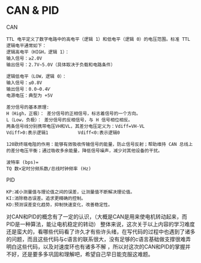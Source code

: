 # CAN & PID
CAN
~~~
TTL 电平定义了数字电路中的高电平（逻辑 1）和低电平（逻辑 0）的电压范围。标准 TTL 逻辑电平通常如下：
逻辑高电平（HIGH，逻辑 1）：
输入信号：≥2.0V
输出信号：2.7V∼5.0V（具体取决于负载和电路条件）

逻辑低电平（LOW，逻辑 0）：
输入信号：≤0.8V
输出信号：0.0∼0.4𝑉
电源电压：典型为 +5V

差分信号的基本原理:
H（High，正极）： 差分信号的正相信号，标志着信号的一个方向。
L（Low，负极）： 差分信号的反相信号，与 H 信号相位相反。
两条信号线分别携带电压VH和VL，其差分电压定义为：Vdiff=VH-VL
Vdiff>0:表示逻辑1           Vdiff<0:表示逻辑0

120欧终端电阻的作用：能够有效吸收传输信号的能量，防止信号反射；帮助维持 CAN 总线上的差分电压平衡；通过吸收多余能量，降低信号噪声，减少对其他设备的干扰。

波特率 (bps)= 
TQ 数×定时分频系数/总线时钟频率 (Hz)
~~~

PID
~~~
KP:减小测量值与理论值之间的误差，让测量值不断解决理论值。
KI:消除稳态误差。追求更精确的控制。
KD:预测误差变化趋势，抑制快速变化，改善稳定性。

~~~
对CAN和PID的概念有了一定的认识，（大概是CAN是用来使电机转动起来，而PID是一种算法，能让电机稳定的转动）
整体来说，这次关于以上内容的学习难度还是蛮大的，看哪些代码看了许久才有些许头绪，在写代码的过程中也遇到了诸多的问题，而且这些代码与c语言的联系很大，没有足够的c语言基础做支撑很难弄明白这些代码，以及对速度环也有诸多不解
，所以对这次的CAN和PID的掌握并不好，还是要多多巩固和理解吧，希望自己早日能克服这难题。